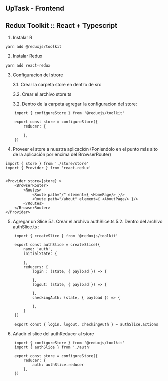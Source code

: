 ## UpTask - Frontend


## Redux Toolkit :: React + Typescript

1. Instalar R
```
yarn add @reduxjs/toolkit
```

2. Instalar Redux
```
yarn add react-redux
```

3. Configuracion del strore
    
    3.1. Crear la carpeta store en dentro de src

    3.2. Crear el archivo store.ts
    
    3.2. Dentro de la carpeta agregar la configuracion del store:
    
```
    import { configureStore } from '@reduxjs/toolkit'

    export const store = configureStore({
        reducer: {

        },
    })
```

4. Proveer el store a nuestra aplicación (Poniendolo en el punto más alto de la aplicación por encima del BrowserRouter)
```
import { store } from './store/store'
import { Provider } from 'react-redux'


<Provider store={store} >
    <BrowserRouter>
        <Routes>
            <Route path="/" element={ <HomePage/> }/>
            <Route path="/about" element={ <AboutPage/> }/>
        </Routes>
    </BrowserRouter>
</Provider>
```

5. Agregar un Slice
    5.1. Crear el archivo authSlice.ts
    5.2. Dentro del archivo authSlice.ts :
```
    import { createSlice } from '@reduxjs/toolkit'

    export const authSlice = createSlice({
        name: 'auth',
        initialState: {

        },
        reducers: {
            login : (state, { payload }) => {

            },
            logout: (state, { payload }) => {

            },
            checkingAuth: (state, { payload }) => {
                
            },
        }
    })

    export const { login, logout, checkingAuth } = authSlice.actions
```

6. Añadir el slice del authReducer al store
```
    import { configureStore } from '@reduxjs/toolkit'
    import { authSlice } from './auth'

    export const store = configureStore({
        reducer: {
            auth: authSlice.reducer
        },
    })
```






